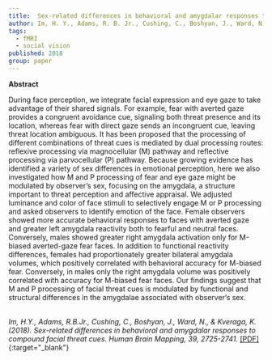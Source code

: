 ```yaml
---
title:  Sex-related differences in behavioral and amygdalar responses to compound facial threat cues
author: Im, H. Y., Adams, R. B. Jr., Cushing, C., Boshyan, J., Ward, N., & Kveraga, K. 
tags:
  - fMRI
  - social vision
published: 2018
group: paper
---
```


**Abstract**

During face perception, we integrate facial expression and eye gaze to take advantage of their shared signals. For example, fear with averted gaze provides a congruent avoidance cue, signaling both threat presence and its location, whereas fear with direct gaze sends an incongruent cue, leaving threat location ambiguous. It has been proposed that the processing of different combinations of threat cues is mediated by dual processing routes: reflexive processing via magnocellular (M) pathway and reflective processing via parvocellular (P) pathway. Because growing evidence has identified a variety of sex differences in emotional perception, here we also investigated how M and P processing of fear and eye gaze might be modulated by observer’s sex, focusing on the amygdala, a structure important to threat perception and affective appraisal. We adjusted luminance and color of face stimuli to selectively engage M or P processing and asked observers to identify emotion of the face. Female observers showed more accurate behavioral responses to faces with averted gaze and greater left amygdala reactivity both to fearful and neutral faces. Conversely, males showed greater right amygdala activation only for M-biased averted-gaze fear faces. In addition to functional reactivity differences, females had proportionately greater bilateral amygdala volumes, which positively correlated with behavioral accuracy for M-biased fear. Conversely, in males only the right amygdala volume was positively correlated with accuracy for M-biased fear faces. Our findings suggest that M and P processing of facial threat cues is modulated by functional and structural differences in the amygdalae associated with observer’s sex.
<br><br>


*Im, H.Y., Adams, R.B.Jr., Cushing, C., Boshyan, J., Ward, N., & Kveraga, K. (2018). Sex-related differences in behavioral and amygdalar responses to compound facial threat cues. Human Brain Mapping, 39, 2725-2741.*  [[PDF]]( https://doi.org/10.1002/hbm.24035){:target="_blank"}

<!---
Im, H.Y., Adams, R.B.Jr., Cushing, C., Boshyan, J., Ward, N., & Kveraga, K. (2018). Sex-related differences in behavioral and amygdalar responses to compound facial threat cues. Human Brain Mapping, 39, 2725-2741.

27 February 2018
-->


